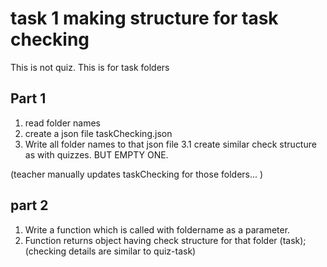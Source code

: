 # task 1 making structure for task checking 
This is not quiz. This is for task folders
## Part 1
1. read folder names
2. create a json file taskChecking.json
3. Write all folder names to that json file 
    3.1 create similar check structure as with quizzes. BUT EMPTY ONE. 

(teacher manually updates taskChecking for those folders... )

## part 2
1. Write a function which is called with foldername as a parameter. 
2. Function returns object having check structure for that folder (task);
    (checking details are similar to quiz-task)

